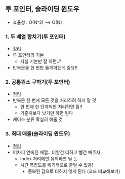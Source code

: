 ## 투 포인터, 슬라이딩 윈도우
- 효율성 : O(N^2) --> O(N)

### 1. 두 배열 합치기(투 포인터)
- [정리](https://github.com/ssu18/TIL/blob/main/Problem%20Solving/Inflearn/TwoPointer/P1.md)
- 투 포인터의 기본
  - 사실 기본만 잘 하면..?
- 반복문을 한 번만 돌게하는게 중요!!
### 2. 공통원소 구하기(투 포인터)
- [정리](https://github.com/ssu18/TIL/blob/main/Problem%20Solving/Inflearn/TwoPointer/P2.md)
- 반복문 한 번에 모든 것을 처리하려 하지 말 것
  - 한 번에 한 단계씩만 처리하면 됨!! 
  - 기준치보다 낮기만 하면 된다
- 케이스 분류 확실히 해줄 것
### 3. 최대 매출(슬라이딩 윈도우)
- [정리](https://github.com/ssu18/TIL/blob/main/Problem%20Solving/Inflearn/TwoPointer/P3.md)
- 어차피 연속된 배열.. 더할건 더하고 뺄건 빼주자
  - index 처리에만 유의하면 될 듯
  - 시간 복잡도를 획기적으로 줄일 수 있음!
    - 중복된 값으로 더하지 않게 된다 (코드 비교해보기)